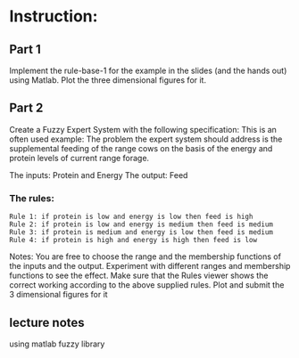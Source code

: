 # Instruction:
## Part 1 
Implement the rule-base-1 for the example in the slides (and the hands out) using Matlab. Plot the three dimensional figures for it.
## Part 2 
Create a Fuzzy Expert System with the following specification:
This is an often used example: The problem the expert system should address is the supplemental feeding of the range cows on the basis of the energy and protein levels of current range forage.

The inputs: Protein and Energy
The output: Feed
### The rules:
	Rule 1: if protein is low and energy is low then feed is high
	Rule 2: if protein is low and energy is medium then feed is medium
	Rule 3: if protein is medium and energy is low then feed is medium
	Rule 4: if protein is high and energy is high then feed is low
Notes:
You are free to choose the range and the membership functions of the inputs and the output. Experiment with different ranges and membership functions to see the effect. Make sure that the Rules viewer shows the correct working according to the above supplied rules.
Plot and submit the 3 dimensional figures for it
 
## lecture notes
using matlab fuzzy library

